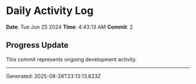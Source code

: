 # Daily Activity Log

**Date**: Tue Jun 25 2024
**Time**: 4:43:13 AM
**Commit**: 2

## Progress Update

This commit represents ongoing development activity.

---
Generated: 2025-08-28T23:13:13.623Z
